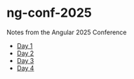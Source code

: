 # ng-conf-2025
Notes from the Angular 2025 Conference

- [Day 1](/ng-conf-2025/01/)
- [Day 2](/ng-conf-2025/02/)
- [Day 3](/ng-conf-2025/03/)
- [Day 4](/ng-conf-2025/04/)
